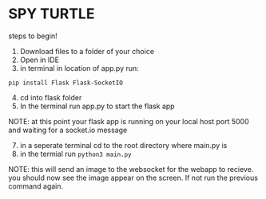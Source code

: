 # SPY TURTLE

steps to begin!

1. Download files to a folder of your choice
2. Open in IDE
3. in terminal in location of app.py run:
  ```
  pip install Flask Flask-SocketIO 
  ```
4. cd into flask folder
5. In the terminal run app.py to start the flask app

NOTE: at this point your flask app is running on your local host port 5000 and waiting for a socket.io message

7. in a seperate terminal cd to the root directory where main.py is
8. in the termial run ```python3 main.py```

NOTE: this will send an image to the websocket for the webapp to recieve. you should now see the image appear on the screen.
If not run the previous command again.

